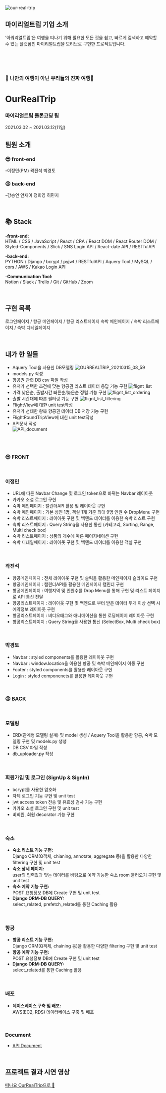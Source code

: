 ![our-real-trip](https://user-images.githubusercontent.com/75108432/111068776-848f8780-850d-11eb-8f2c-6f7c5949f210.png)

## 마이리얼트립 기업 소개

'아워리얼트립'은 여행을 떠나기 위해 필요한 모든 것을 쉽고, 빠르게 검색하고 예약할 수 있는 플랫폼인 마이리얼트립을 모티브로 구현한 프로젝트입니다.

<br>
<br>
<br>

### 🛫 나만의 여행이 아닌 우리들의 진짜 여행🛫

# OurRealTrip

### 마이리얼트립 클론코딩 팀

2021.03.02 ~ 2021.03.12(11일)

## 팀원 소개
### 😎 front-end

-이정민(PM) 곽진석 박경토

### 😍 back-end

-강승연 안재이 정희영 허민지

<br>

## 📚 Stack

-**front-end:** <br>
HTML / CSS / JavaScript / React / CRA / React DOM / React Router DOM / Styled-Components / Slick / SNS Login API / React-date API / RESTfulAPI

-**back-end:** <br>
PYTHON / Django / bcrypt / pyjwt / RESTfulAPI / Aquery Tool / MySQL / cors / AWS / Kakao Login API

-**Communication Tool:** <br>
Notion / Slack / Trello / Git / GitHub / Zoom

<br>

## 구현 목록

로그인페이지 / 항공 메인페이지 / 항공 리스트페이지
숙박 메인페이지 / 숙박 리스트페이지 / 숙박 디테일페이지

<br>

## 내가 한 일들
- Aquery Tool을 사용한 DB모델링 
![OURREALTRIP_20210315_08_59](https://user-images.githubusercontent.com/72085261/111140749-0c38cd00-85c6-11eb-9ba8-2c361739f76b.png)
- models.py 작성
- 항공권 관련 DB csv 파일 작성
- 유저가 선택한 조건에 맞는 항공권 리스트 데이터 응답 기능 구현
![flignt_list](https://user-images.githubusercontent.com/72085261/111140883-31c5d680-85c6-11eb-8eee-ec2c7164b602.gif)
- 가격 낮은순, 출발시간 빠른순/늦은순 정렬 기능 구현
![flignt_list_ordering](https://user-images.githubusercontent.com/72085261/111140956-47d39700-85c6-11eb-88c7-2ef1b6c2cbee.gif)
- 출발 시간대에 따른 필터링 기능 구현
![flignt_list_filtering](https://user-images.githubusercontent.com/72085261/111141005-56ba4980-85c6-11eb-94e8-e7e27c0d4f46.gif)
- FlightView에 대한 unit test작성
- 유저가 선태한 왕복 항공권 데이터 DB 저장 기능 구현
- FlightRoundTripView에 대한 unit test작성
- API문서 작성 <br>
![API_document](https://user-images.githubusercontent.com/72085261/111141132-836e6100-85c6-11eb-932d-2dda95b2d8b1.gif)
<br>
<br>

### 😎 FRONT
<br>

### 이정민

- URL에 따른 Navbar Change 및 로그인 token으로 바뀌는 Navbar 레이아웃 <br>
- 카카오 소셜 로그인 구현 <br>
- 숙박 메인페이지 : 캘린더API 활용 및 레이아웃 구현 <br>
- 숙박 메인페이지 : 기본 성인 1명, 객실 1개 기준 최대 9명 인원 수 DropMenu 구현 <br>
- 숙박 리스트페이지 : 레이아웃 구현 및 백엔드 데이터를 이용한 숙박 리스트 구현 <br>
- 숙박 리스트페이지 : Query String을 사용한 통신 (카테고리, Sorting, Range, Multi check box) <br>
- 숙박 리스트페이지 : 상품의 개수에 따른 페이지네이션 구현 <br>
- 숙박 디테일페이지 : 레이아웃 구현 및 백엔드 데이터를 이용한 객실 구현 <br>

<br>

### 곽진석

- 항공메인페이지 : 전체 레이아웃 구현 및 슬릭을 활용한 메인페이지 슬라이드 구현
- 항공메인페이지 : 캘린더API를 활용한 메인페이지 캘린더 구현
- 항공메인페이지 : 여행지역 및 인원수를 Drop Menu를 통해 구현 및 리스트 페이지로 API 통신 전달
- 항공리스트페이지 : 레이아웃 구현 및 백엔드로 부터 받은 데이터 두개 이상 선택 시 예약정보 레이아웃 구현
- 항공리스트페이지 : 비디오태그와 애니메이션을 통한 로딩페이지 레이아웃 구현
- 항공리스트페이지 : Query String을 사용한 통신 (SelectBox, Multi check box)

<br>

### 박경토

- Navbar : styled components를 활용한 레이아웃 구현
- Navbar : window.location을 이용한 항공 및 숙박 메인페이지 이동 구현
- Footer : styled components를 활용한 레이아웃 구현
- Login : styled componenets를 활용한 레이아웃 구현

<br>

### 😍 BACK
<br>

### 모델링

- ERD(관계형 모델링 설계) 및 model 생성 / Aquery Tool을 활용한 항공, 숙박 모델링 구현 및 models.py 생성
- DB CSV 파일 작성
- db_uploader.py 작성

<br>

### 회원가입 및 로그인 (SignUp & SignIn)

- bcrypt를 사용한 암호화
- 자체 로그인 기능 구현 및 unit test 
- jwt access token 전송 및 유효성 검사 기능 구현
- 카카오 소셜 로그인 구현 및 unit test
- 비회원, 회원 decorator 기능 구현 

<br>

### 숙소

- **숙소 리스트 기능 구현:** <br>
Django ORM(Q객체, chianing, annotate, aggregate 등)을 활용한 다양한 filtering 구현 및 unit test
- **숙소 상세 페이지:** <br>
user의 입력값과 맞는 데이터를 바탕으로 예약 가능한 숙소 room 불러오기 구현 및 unit test
- **숙소 예약 기능 구현:** <br>
POST 요청정보 DB에 Create 구현 및 unit test 
- **Django ORM-DB QUERY:** <br>
select_related, prefetch_related를 통한 Caching 활용

<br>

### 항공

- **항공 리스트 기능 구현:** <br>
Django ORM(Q객체, chaining 등)을 활용한 다양한 filtering 구현 및 unit test
- **항공 예약 기능 구현:** <br>
POST 요청정보 DB에 Create 구현 및 unit test 
- **Django ORM-DB QUERY:** <br>
select_related를 통한 Caching 활용

<br>

### 배포 

- **데이스베이스 구축 및 배포:** <br>
AWS(EC2, RDS) 데이터베이스 구축 및 배포

<br>

### Document

- [API Document](https://www.notion.so/API-Document-e1c56cbbc3a3418b8f1d211aaf4fcd71)

<br>

## 프로젝트 결과 시연 영상

[떠나요 OurRealTrip으로 🛫](https://www.youtube.com/watch?v=bpsRyUtgs-8)
